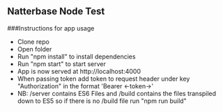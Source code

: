 ## Natterbase Node Test

###Instructions for app usage
- Clone repo 
- Open folder
- Run "npm install" to install dependencies
- Run "npm start" to start server
- App is now served at http://localhost:4000
- When passing token add token to request header under key "Authorization" in the format 'Bearer <-token->'
- NB: /server contains ES6 Files and /build contains the files transpiled down to ES5 so if there is no /build file run "npm run build" 